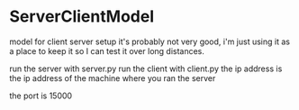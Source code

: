 # ServerClientModel
model for client server setup
it's probably not very good, i'm just using it as a place
to keep it so I can test it over long distances.

run the server with server.py
run the client with client.py
  the ip address is the ip address of the machine where
  you ran the server
  
  the port is 15000
